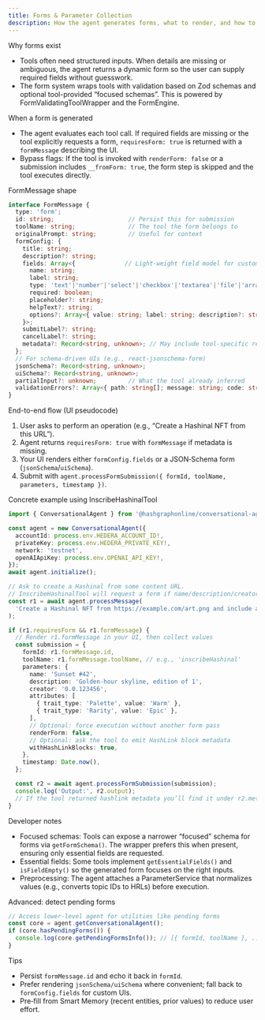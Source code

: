 ```yaml
---
title: Forms & Parameter Collection
description: How the agent generates forms, what to render, and how to resume tool calls programmatically
---
```


Why forms exist
- Tools often need structured inputs. When details are missing or ambiguous, the agent returns a dynamic form so the user can supply required fields without guesswork.
- The form system wraps tools with validation based on Zod schemas and optional tool-provided “focused schemas”. This is powered by FormValidatingToolWrapper and the FormEngine.

When a form is generated
- The agent evaluates each tool call. If required fields are missing or the tool explicitly requests a form, `requiresForm: true` is returned with a `formMessage` describing the UI.
- Bypass flags: If the tool is invoked with `renderForm: false` or a submission includes `__fromForm: true`, the form step is skipped and the tool executes directly.

FormMessage shape
```ts
interface FormMessage {
  type: 'form';
  id: string;                     // Persist this for submission
  toolName: string;               // The tool the form belongs to
  originalPrompt: string;         // Useful for context
  formConfig: {
    title: string;
    description?: string;
    fields: Array<{              // Light-weight field model for custom UIs
      name: string;
      label: string;
      type: 'text'|'number'|'select'|'checkbox'|'textarea'|'file'|'array'|'object'|'currency'|'percentage';
      required: boolean;
      placeholder?: string;
      helpText?: string;
      options?: Array<{ value: string; label: string; description?: string }>;
    }>;
    submitLabel?: string;
    cancelLabel?: string;
    metadata?: Record<string, unknown>; // May include tool-specific render hints
  };
  // For schema-driven UIs (e.g., react-jsonschema-form)
  jsonSchema?: Record<string, unknown>;
  uiSchema?: Record<string, unknown>;
  partialInput?: unknown;         // What the tool already inferred
  validationErrors?: Array<{ path: string[]; message: string; code: string }>;
}
```

End-to-end flow (UI pseudocode)
1) User asks to perform an operation (e.g., “Create a Hashinal NFT from this URL”).
2) Agent returns `requiresForm: true` with `formMessage` if metadata is missing.
3) Your UI renders either `formConfig.fields` or a JSON‑Schema form (`jsonSchema`/`uiSchema`).
4) Submit with `agent.processFormSubmission({ formId, toolName, parameters, timestamp })`.

Concrete example using InscribeHashinalTool
```ts
import { ConversationalAgent } from '@hashgraphonline/conversational-agent';

const agent = new ConversationalAgent({
  accountId: process.env.HEDERA_ACCOUNT_ID!,
  privateKey: process.env.HEDERA_PRIVATE_KEY!,
  network: 'testnet',
  openAIApiKey: process.env.OPENAI_API_KEY!,
});
await agent.initialize();

// Ask to create a Hashinal from some content URL.
// InscribeHashinalTool will request a form if name/description/creator are missing.
const r1 = await agent.processMessage(
  'Create a Hashinal NFT from https://example.com/art.png and include a HashLink block.'
);

if (r1.requiresForm && r1.formMessage) {
  // Render r1.formMessage in your UI, then collect values
  const submission = {
    formId: r1.formMessage.id,
    toolName: r1.formMessage.toolName, // e.g., 'inscribeHashinal'
    parameters: {
      name: 'Sunset #42',
      description: 'Golden-hour skyline, edition of 1',
      creator: '0.0.123456',
      attributes: [
        { trait_type: 'Palette', value: 'Warm' },
        { trait_type: 'Rarity', value: 'Epic' },
      ],
      // Optional: force execution without another form pass
      renderForm: false,
      // Optional: ask the tool to emit HashLink block metadata
      withHashLinkBlocks: true,
    },
    timestamp: Date.now(),
  };

  const r2 = await agent.processFormSubmission(submission);
  console.log('Output:', r2.output);
  // If the tool returned hashlink metadata you’ll find it under r2.metadata.hashLinkBlock
}
```

Developer notes
- Focused schemas: Tools can expose a narrower “focused” schema for forms via `getFormSchema()`. The wrapper prefers this when present, ensuring only essential fields are requested.
- Essential fields: Some tools implement `getEssentialFields()` and `isFieldEmpty()` so the generated form focuses on the right inputs.
- Preprocessing: The agent attaches a ParameterService that normalizes values (e.g., converts topic IDs to HRLs) before execution.

Advanced: detect pending forms
```ts
// Access lower-level agent for utilities like pending forms
const core = agent.getConversationalAgent();
if (core.hasPendingForms()) {
  console.log(core.getPendingFormsInfo()); // [{ formId, toolName }, ...]
}
```

Tips
- Persist `formMessage.id` and echo it back in `formId`.
- Prefer rendering `jsonSchema/uiSchema` where convenient; fall back to `formConfig.fields` for custom UIs.
- Pre‑fill from Smart Memory (recent entities, prior values) to reduce user effort.
